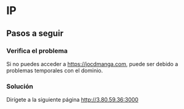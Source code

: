 # IP

## Pasos a seguir

### Verifica el problema
Si no puedes acceder a https://jocdmanga.com, puede ser debido a problemas temporales con el dominio.

### Solución
Dirígete a la siguiente página http://3.80.59.36:3000
